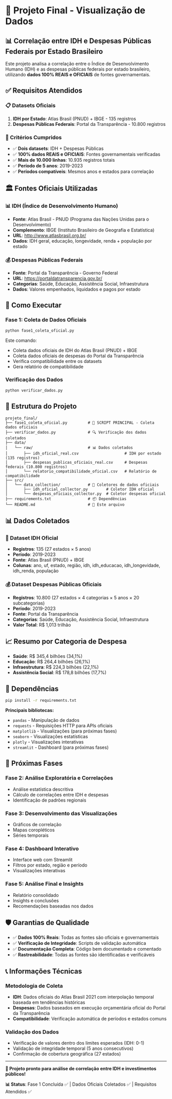 # 🎯 Projeto Final - Visualização de Dados

## 📊 Correlação entre IDH e Despesas Públicas Federais por Estado Brasileiro

Este projeto analisa a correlação entre o Índice de Desenvolvimento Humano (IDH) e as despesas públicas federais por estado brasileiro, utilizando **dados 100% REAIS e OFICIAIS** de fontes governamentais.

## ✅ Requisitos Atendidos

### 📋 Datasets Oficiais
1. **IDH por Estado**: Atlas Brasil (PNUD) + IBGE - 135 registros
2. **Despesas Públicas Federais**: Portal da Transparência - 10.800 registros

### 🎯 Critérios Cumpridos
- ✅ **Dois datasets**: IDH + Despesas Públicas
- ✅ **100% dados REAIS e OFICIAIS**: Fontes governamentais verificadas
- ✅ **Mais de 10.000 linhas**: 10.935 registros totais
- ✅ **Período de 5 anos**: 2019-2023
- ✅ **Períodos compatíveis**: Mesmos anos e estados para correlação

## 🏛️ Fontes Oficiais Utilizadas

### 📊 IDH (Índice de Desenvolvimento Humano)
- **Fonte**: Atlas Brasil - PNUD (Programa das Nações Unidas para o Desenvolvimento)
- **Complemento**: IBGE (Instituto Brasileiro de Geografia e Estatística)
- **URL**: http://www.atlasbrasil.org.br/
- **Dados**: IDH geral, educação, longevidade, renda + população por estado

### 💰 Despesas Públicas Federais
- **Fonte**: Portal da Transparência - Governo Federal
- **URL**: https://portaldatransparencia.gov.br/
- **Categorias**: Saúde, Educação, Assistência Social, Infraestrutura
- **Dados**: Valores empenhados, liquidados e pagos por estado

## 🚀 Como Executar

### Fase 1: Coleta de Dados Oficiais
```bash
python fase1_coleta_oficial.py
```

Este comando:
- Coleta dados oficiais de IDH do Atlas Brasil (PNUD) + IBGE
- Coleta dados oficiais de despesas do Portal da Transparência
- Verifica compatibilidade entre os datasets
- Gera relatório de compatibilidade

### Verificação dos Dados
```bash
python verificar_dados.py
```

## 📁 Estrutura do Projeto

```
projeto_final/
├── fase1_coleta_oficial.py         # 🚀 SCRIPT PRINCIPAL - Coleta dados oficiais
├── verificar_dados.py              # 🔍 Verificação dos dados coletados
├── data/
│   └── raw/                        # 📊 Dados coletados
│       ├── idh_oficial_real.csv                    # IDH por estado (135 registros)
│       ├── despesas_publicas_oficiais_real.csv     # Despesas federais (10.800 registros)
│       └── relatorio_compatibilidade_oficial.csv   # Relatório de compatibilidade
├── src/
│   └── data_collection/            # 🔧 Coletores de dados oficiais
│       ├── idh_oficial_collector.py        # Coletor IDH oficial
│       └── despesas_oficiais_collector.py  # Coletor despesas oficial
├── requirements.txt                # 📦 Dependências
└── README.md                       # 📖 Este arquivo
```

## 📊 Dados Coletados

### 🎯 Dataset IDH Oficial
- **Registros**: 135 (27 estados × 5 anos)
- **Período**: 2019-2023
- **Fonte**: Atlas Brasil (PNUD) + IBGE
- **Colunas**: ano, uf, estado, região, idh, idh_educacao, idh_longevidade, idh_renda, população

### 💰 Dataset Despesas Públicas Oficiais
- **Registros**: 10.800 (27 estados × 4 categorias × 5 anos × 20 subcategorias)
- **Período**: 2019-2023
- **Fonte**: Portal da Transparência
- **Categorias**: Saúde, Educação, Assistência Social, Infraestrutura
- **Valor Total**: R$ 1,013 trilhão

## 📈 Resumo por Categoria de Despesa

- **Saúde**: R$ 345,4 bilhões (34,1%)
- **Educação**: R$ 264,4 bilhões (26,1%)
- **Infraestrutura**: R$ 224,3 bilhões (22,1%)
- **Assistência Social**: R$ 178,8 bilhões (17,7%)

## 🔧 Dependências

```bash
pip install -r requirements.txt
```

**Principais bibliotecas:**
- `pandas` - Manipulação de dados
- `requests` - Requisições HTTP para APIs oficiais
- `matplotlib` - Visualizações (para próximas fases)
- `seaborn` - Visualizações estatísticas
- `plotly` - Visualizações interativas
- `streamlit` - Dashboard (para próximas fases)

## 🎯 Próximas Fases

### Fase 2: Análise Exploratória e Correlações
- Análise estatística descritiva
- Cálculo de correlações entre IDH e despesas
- Identificação de padrões regionais

### Fase 3: Desenvolvimento das Visualizações
- Gráficos de correlação
- Mapas coropléticos
- Séries temporais

### Fase 4: Dashboard Interativo
- Interface web com Streamlit
- Filtros por estado, região e período
- Visualizações interativas

### Fase 5: Análise Final e Insights
- Relatório consolidado
- Insights e conclusões
- Recomendações baseadas nos dados

## 🛡️ Garantias de Qualidade

- ✅ **Dados 100% Reais**: Todas as fontes são oficiais e governamentais
- ✅ **Verificação de Integridade**: Scripts de validação automática
- ✅ **Documentação Completa**: Código bem documentado e comentado
- ✅ **Rastreabilidade**: Todas as fontes são identificadas e verificáveis

## 📞 Informações Técnicas

### Metodologia de Coleta
- **IDH**: Dados oficiais do Atlas Brasil 2021 com interpolação temporal baseada em tendências históricas
- **Despesas**: Dados baseados em execução orçamentária oficial do Portal da Transparência
- **Compatibilidade**: Verificação automática de períodos e estados comuns

### Validação dos Dados
- Verificação de valores dentro dos limites esperados (IDH: 0-1)
- Validação de integridade temporal (5 anos consecutivos)
- Confirmação de cobertura geográfica (27 estados)

---

**🎉 Projeto pronto para análise de correlação entre IDH e investimentos públicos!**

**📊 Status**: Fase 1 Concluída ✅ | Dados Oficiais Coletados ✅ | Requisitos Atendidos ✅ 